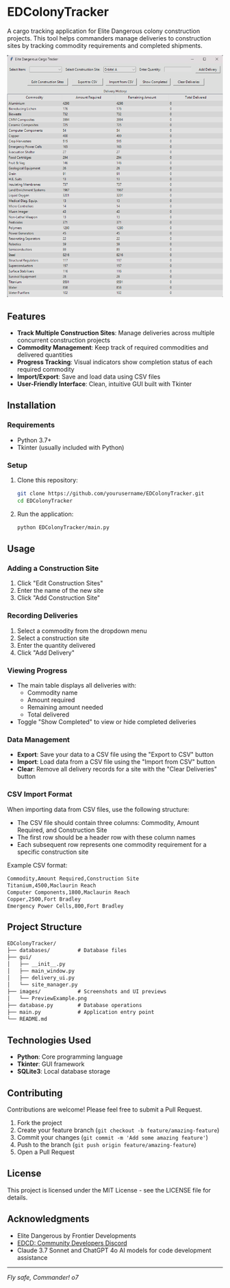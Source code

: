 # EDColonyTracker

A cargo tracking application for Elite Dangerous colony construction projects. This tool helps commanders manage deliveries to construction sites by tracking commodity requirements and completed shipments.

![Elite Dangerous Colony Tracker](images/PreviewExample.png)

## Features

- **Track Multiple Construction Sites**: Manage deliveries across multiple concurrent construction projects
- **Commodity Management**: Keep track of required commodities and delivered quantities
- **Progress Tracking**: Visual indicators show completion status of each required commodity
- **Import/Export**: Save and load data using CSV files
- **User-Friendly Interface**: Clean, intuitive GUI built with Tkinter

## Installation

### Requirements
- Python 3.7+
- Tkinter (usually included with Python)

### Setup

1. Clone this repository:
   ```bash
   git clone https://github.com/yourusername/EDColonyTracker.git
   cd EDColonyTracker
   ```

2. Run the application:
   ```bash
   python EDColonyTracker/main.py
   ```

## Usage

### Adding a Construction Site

1. Click "Edit Construction Sites"
2. Enter the name of the new site
3. Click "Add Construction Site"

### Recording Deliveries

1. Select a commodity from the dropdown menu
2. Select a construction site
3. Enter the quantity delivered
4. Click "Add Delivery"

### Viewing Progress

- The main table displays all deliveries with:
  - Commodity name
  - Amount required
  - Remaining amount needed
  - Total delivered
- Toggle "Show Completed" to view or hide completed deliveries

### Data Management

- **Export**: Save your data to a CSV file using the "Export to CSV" button
- **Import**: Load data from a CSV file using the "Import from CSV" button
- **Clear**: Remove all delivery records for a site with the "Clear Deliveries" button

### CSV Import Format

When importing data from CSV files, use the following structure:

- The CSV file should contain three columns: Commodity, Amount Required, and Construction Site
- The first row should be a header row with these column names
- Each subsequent row represents one commodity requirement for a specific construction site

Example CSV format:
```csv
Commodity,Amount Required,Construction Site
Titanium,4500,Maclaurin Reach
Computer Components,1800,Maclaurin Reach
Copper,2500,Fort Bradley
Emergency Power Cells,800,Fort Bradley
```

## Project Structure

```
EDColonyTracker/
├── databases/         # Database files
├── gui/
│   ├── __init__.py
│   ├── main_window.py
│   ├── delivery_ui.py
│   └── site_manager.py
├── images/            # Screenshots and UI previews
│   └── PreviewExample.png
├── database.py        # Database operations
├── main.py            # Application entry point
└── README.md
```

## Technologies Used

- **Python**: Core programming language
- **Tkinter**: GUI framework
- **SQLite3**: Local database storage

## Contributing

Contributions are welcome! Please feel free to submit a Pull Request.

1. Fork the project
2. Create your feature branch (`git checkout -b feature/amazing-feature`)
3. Commit your changes (`git commit -m 'Add some amazing feature'`)
4. Push to the branch (`git push origin feature/amazing-feature`)
5. Open a Pull Request

## License

This project is licensed under the MIT License - see the LICENSE file for details.

## Acknowledgments

- Elite Dangerous by Frontier Developments
- [EDCD: Community Developers Discord](https://discord.gg/zQjjutY)
- Claude 3.7 Sonnet and ChatGPT 4o AI models for code development assistance

---

*Fly safe, Commander! o7*
